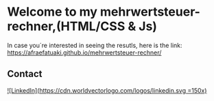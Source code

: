 
# Welcome to my mehrwertsteuer-rechner,(HTML/CSS & Js)

 In case you´re interested in seeing the resutls, here is the link: https://afraefatuaki.github.io/mehrwertsteuer-rechner/

  


## Contact

[![LinkedIn](https://cdn.worldvectorlogo.com/logos/linkedin.svg =150x)
](https://www.linkedin.com/in/afraelfa)


